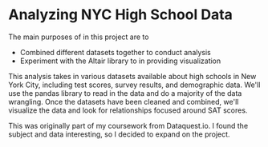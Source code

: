 # Analyzing NYC High School Data

The main purposes of in this project are to
- Combined different datasets together to conduct analysis
- Experiment with the Altair library to in providing visualization

This analysis takes in various datasets available about high schools in New York City, including test scores, survey results, and demographic data. We'll use the pandas library to read in the data and do a majority of the data wrangling. Once the datasets have been cleaned and combined, we'll visualize the data and look for relationships focused around SAT scores.

This was originally part of my coursework from Dataquest.io. I found the subject and data interesting, so I decided to expand on the project.
